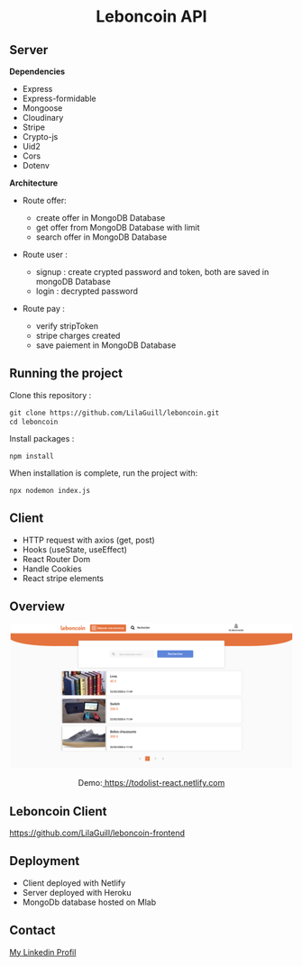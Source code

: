 <h1 align="center">Leboncoin API</h1>

## Server

**Dependencies**

- Express
- Express-formidable
- Mongoose
- Cloudinary
- Stripe
- Crypto-js
- Uid2
- Cors
- Dotenv

**Architecture**

- Route offer:

  - create offer in MongoDB Database
  - get offer from MongoDB Database with limit
  - search offer in MongoDB Database

- Route user :

  - signup : create crypted password and token, both are saved in mongoDB Database
  - login : decrypted password

- Route pay :
  - verify stripToken
  - stripe charges created
  - save paiement in MongoDB Database

## Running the project

Clone this repository :

```
git clone https://github.com/LilaGuill/leboncoin.git
cd leboncoin
```

Install packages :

```
npm install
```

When installation is complete, run the project with:

```
npx nodemon index.js
```

## Client

- HTTP request with axios (get, post)
- Hooks (useState, useEffect)
- React Router Dom
- Handle Cookies
- React stripe elements

## Overview

  <p align="center">
    <img width="500" src="https://github.com/LilaGuill/leboncoin-frontend/blob/master/public/screen.png" alt="capture-1">
  </p>

<p align="center">
  Demo:<a href="https://todolist-react-lg.netlify.com/" target="_blank"> https://todolist-react.netlify.com</a>
</p>

## Leboncoin Client

<a href="https://github.com/LilaGuill/leboncoin-frontend">https://github.com/LilaGuill/leboncoin-frontend</a>

## Deployment

- Client deployed with Netlify
- Server deployed with Heroku
- MongoDb database hosted on Mlab

## Contact

<a href="https://www.linkedin.com/in/lila-guillermic-66542476/" target="_blank">My Linkedin Profil</a>
